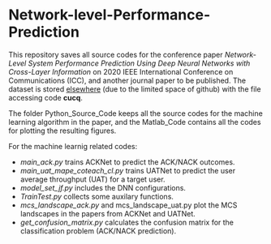 # Network-level-Performance-Prediction

This repository saves all source codes for the conference paper *Network-Level System Performance Prediction Using Deep Neural Networks with Cross-Layer Information* on 2020 IEEE International Conference on Communications (ICC), and another journal paper to be published. The dataset is stored [elsewhere](https://pan.baidu.com/s/1SeVaT4e0YPyx6rVbrHjNJg) (due to the limited space of github) with the file accessing code **cucq**.

The folder Python_Source_Code keeps all the source codes for the machine learning algorithm in the paper, and the Matlab_Code contains all the codes for plotting the resulting figures.

For the machine learnig related codes:
- *main_ack.py* trains ACKNet to predict the ACK/NACK outcomes.
- *main_uat_mape_coteach_cl.py* trains UATNet to predict the user average throughput (UAT) for a target user.
- *model_set_jf.py* includes the DNN configurations.
- *TrainTest.py* collects some auxilary functions.
- *mcs_landscape_ack.py* and mcs_landscape_uat.py plot the MCS landscapes in the papers from ACKNet and UATNet.
- *get_confusion_matrix.py* calculates the confusion matrix for the classification problem (ACK/NACK prediction).
